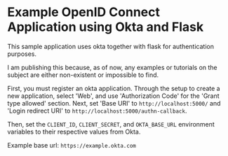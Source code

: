 # Example OpenID Connect Application using Okta and Flask
This sample application uses okta together with flask for authentication purposes.

I am publishing this because, as of now, any examples or tutorials on the subject are either non-existent or impossible to find.

First, you must register an okta application. Through the setup to create a new application, select 'Web', and use 'Authorization Code' for the 'Grant type allowed' section. Next, set 'Base URI' to `http://localhost:5000/` and 'Login redirect URI' to `http://localhost:5000/authn-callback`.

Then, set the `CLIENT_ID`, `CLIENT_SECRET`, and `OKTA_BASE_URL` environment variables to their respective values from Okta.

Example base url: `https://example.okta.com`
